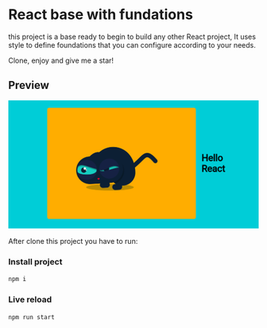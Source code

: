 # React base with fundations

this project is a base ready to begin to build any other React project, It uses style to define foundations that you can configure according to your needs.

Clone, enjoy and give me a star!


## Preview
![](/preview.png)

After clone this project you have to run:
### Install project
```bash
npm i
```

### Live reload
```bash
npm run start
```



